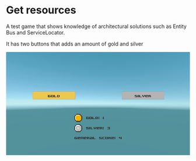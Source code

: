 # Get resources
<p>A test game that shows knowledge of architectural solutions such as Entity Bus and ServiceLocator.
<p><p>It has two buttons that adds an amount of gold and silver

![ScreenOfTheGame](https://github.com/Ninetto77/Fulgur-Games/blob/main/fulgurGames.png)
